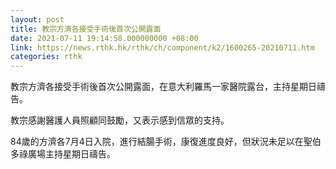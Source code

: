 ```yaml
---
layout: post
title: 教宗方濟各接受手術後首次公開露面
date: 2021-07-11 19:14:58.000000000 +08:00
link: https://news.rthk.hk/rthk/ch/component/k2/1600265-20210711.htm
categories: rthk
---
```


教宗方濟各接受手術後首次公開露面，在意大利羅馬一家醫院露台，主持星期日禱告。

教宗感謝醫護人員照顧同鼓勵，又表示感到信眾的支持。

84歲的方濟各7月4日入院，進行結腸手術，康復進度良好，但狀況未足以在聖伯多祿廣場主持星期日禱告。
